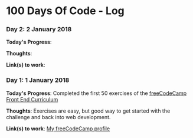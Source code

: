 # 100 Days Of Code - Log

### Day 2: 2 January 2018

**Today's Progress**: 

**Thoughts**: 

**Link(s) to work**: 


### Day 1: 1 January 2018

**Today's Progress**: Completed the first 50 exercises of the [freeCodeCamp Front End Curriculum](https://www.freecodecamp.com/)

**Thoughts**: Exercises are easy, but good way to get started with the challenge and back into web development.

**Link(s) to work**: [My freeCodeCamp profile](https://www.freecodecamp.org/t-brito)
